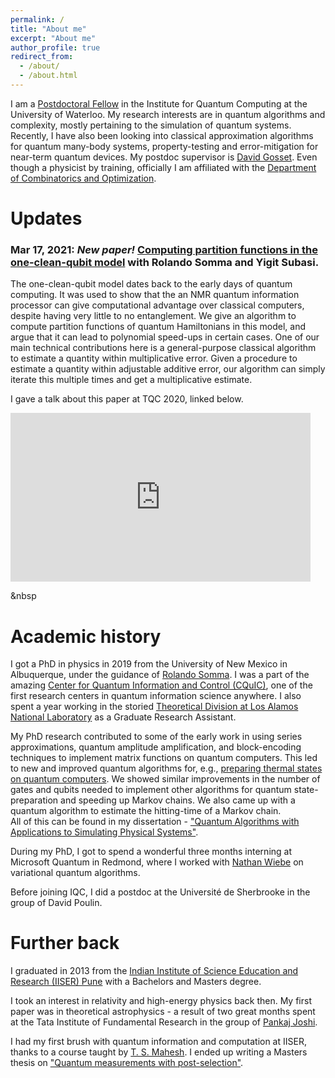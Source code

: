 ```yaml
---
permalink: /
title: "About me"
excerpt: "About me"
author_profile: true
redirect_from:
  - /about/
  - /about.html
---
```

I am a [Postdoctoral Fellow](https://services.iqc.uwaterloo.ca/people/profile/a2chnara/) in the Institute for Quantum Computing at the University of Waterloo. My research interests are in quantum algorithms and complexity, mostly pertaining to the simulation of quantum systems. Recently, I have also been looking into classical approximation algorithms for quantum many-body systems, property-testing and error-mitigation for near-term quantum devices. My postdoc supervisor is [David Gosset](http://www.davidgosset.com/). Even though a physicist by training, officially I am affiliated with the [Department of Combinatorics and Optimization](https://uwaterloo.ca/combinatorics-and-optimization/).

Updates
======
### Mar 17, 2021: _New paper!_ [Computing partition functions in the one-clean-qubit model](https://journals.aps.org/pra/abstract/10.1103/PhysRevA.103.032422) with Rolando Somma and Yigit Subasi.

The one-clean-qubit model dates back to the early days of quantum computing. It was used to show that the an NMR quantum information processor can give computational advantage over classical computers, despite having very little to no entanglement. We give an algorithm to compute partition functions of quantum Hamiltonians in this model, and argue that it can lead to polynomial speed-ups in certain cases.
One of our main technical contributions here is a general-purpose classical algorithm to estimate a quantity within multiplicative error. Given a procedure to estimate a quantity within adjustable additive error, our algorithm can simply iterate this multiple times and get a multiplicative estimate.

I gave a talk about this paper at TQC 2020, linked below.
<iframe width="480" height="270" src="https://www.youtube.com/embed/sc_rWyCVZRY?start=17161" title="YouTube video player" frameborder="0" allow="accelerometer; autoplay; clipboard-write; encrypted-media; gyroscope; picture-in-picture" allowfullscreen></iframe>

&nbsp  

Academic history
======
I got a PhD in physics in 2019 from the University of New Mexico in Albuquerque, under the guidance of [Rolando Somma](https://sites.google.com/site/rolandodsom/). I was a part of the amazing [Center for Quantum Information and Control (CQuIC)](https://cquic.unm.edu/), one of the first research centers in quantum information science anywhere. I also spent a year working in the storied [Theoretical Division at Los Alamos National Laboratory](https://www.lanl.gov/org/ddste/aldsc/theoretical/index.php) as a Graduate Research Assistant.

My PhD research contributed to some of the early work in using series approximations, quantum amplitude amplification, and block-encoding techniques to implement matrix functions on quantum computers. This led to new and improved quantum algorithms for, e.g., [preparing thermal states on quantum computers](https://arxiv.org/abs/1603.02940). We showed similar improvements in the number of gates and qubits needed to implement other algorithms for quantum state-preparation and speeding up Markov chains. We also came up with a quantum algorithm to estimate the hitting-time of a Markov chain.  
All of this can be found in my dissertation - ["Quantum Algorithms with Applications to Simulating Physical Systems"](https://digitalrepository.unm.edu/phyc_etds/229/).

During my PhD, I got to spend a wonderful three months interning at Microsoft Quantum in Redmond, where I worked with [Nathan Wiebe](https://cqiqc.physics.utoronto.ca/people/nathan-wiebe/) on variational quantum algorithms.

Before joining IQC, I did a postdoc at the Universit&#x00E9; de Sherbrooke in the group of David Poulin.


Further back
======
I graduated in 2013 from the [Indian Institute of Science Education and Research (IISER) Pune](https://www.iiserpune.ac.in/) with a Bachelors and Masters degree.

I took an interest in relativity and high-energy physics back then. My first paper was in theoretical astrophysics - a result of two great months spent at the Tata Institute of Fundamental Research in the group of [Pankaj Joshi](https://web.tifr.res.in/~psj/).

I had my first brush with quantum information and computation at IISER, thanks to a course taught by [T. S. Mahesh](http://www.iiserpune.ac.in/~mahesh.ts/homepage.htm). I ended up writing a Masters thesis on ["Quantum measurements with post-selection"](http://dr.iiserpune.ac.in:8080/xmlui/handle/123456789/255).
